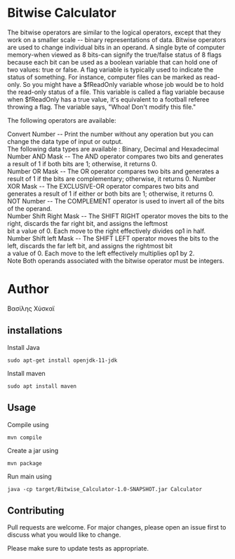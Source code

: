 
# Bitwise Calculator
The bitwise operators are similar to the logical operators, except that they work on a smaller scale -- binary representations of data.
Bitwise operators are used to change individual bits in an operand. A single byte of computer memory-when viewed as 8 bits-can signify 
the true/false status of 8 flags because each bit can be used as a boolean variable that can hold one of two values: true or false. A 
flag variable is typically used to indicate the status of something. For instance, computer files can be marked as read-only. So you 
might have a $fReadOnly variable whose job would be to hold the read-only status of a file. This variable is called a flag variable 
because when $fReadOnly has a true value, it's equivalent to a football referee throwing a flag. The variable says, "Whoa! Don't modify 
this file."

The following operators are available:

Convert Number -- Print the number without any operation but you can change the data type of input or output.  
The following data types are available : Binary, Decimal and Hexadecimal  
Number AND Mask -- The AND operator compares two bits and generates a result of 1 if both bits are 1; otherwise, it returns 0.   
Number OR Mask -- The OR operator compares two bits and generates a result of 1 if the bits are complementary; otherwise, it returns 0. 
Number XOR Mask -- The EXCLUSIVE-OR operator compares two bits and generates a result of 1 if either or both bits are 1; otherwise, it
returns 0.  
NOT Number -- The COMPLEMENT operator is used to invert all of the bits of the operand.  
Number Shift Right Mask -- The SHIFT RIGHT operator moves the bits to the right, discards the far right bit, and assigns the leftmost  
bit a value of 0. Each move to the right effectively divides op1 in half.  
Number Shift left Mask -- The SHIFT LEFT operator moves the bits to the left, discards the far left bit, and assigns the rightmost bit  
a value of 0. Each move to the left effectively multiplies op1 by 2.  
Note Both operands associated with the bitwise operator must be integers.  

# Author

Βασίλης Χύσκαϊ

## installations

Install Java

```
sudo apt-get install openjdk-11-jdk
```

Install maven

```
sudo apt install maven
```

## Usage

Compile using 

```
mvn compile
```

Create a jar using 

```
mvn package
```

Run main using 

```
java -cp target/Bitwise_Calculator-1.0-SNAPSHOT.jar Calculator
```

## Contributing
Pull requests are welcome. For major changes, please open an issue first to discuss what you would like to change.

Please make sure to update tests as appropriate.

